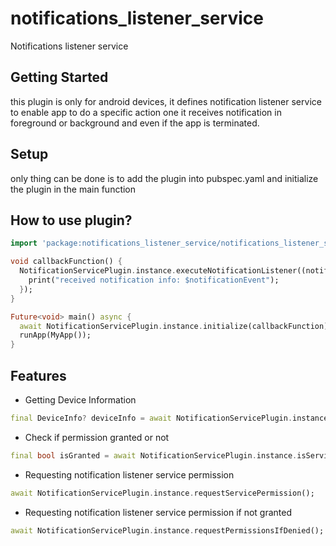 # notifications_listener_service

Notifications listener service

## Getting Started

this plugin is only for android devices, it defines notification listener service to enable app to
do a specific action one it receives notification in foreground or background and even if the app is
terminated.

## Setup

only thing can be done is to add the plugin into pubspec.yaml and initialize the plugin in the main
function

## How to use plugin?

```dart
import 'package:notifications_listener_service/notifications_listener_service.dart';

void callbackFunction() {
  NotificationServicePlugin.instance.executeNotificationListener((notificationEvent) {
    print("received notification info: $notificationEvent");
  });
}

Future<void> main() async {
  await NotificationServicePlugin.instance.initialize(callbackFunction);
  runApp(MyApp());
}
```

## Features

  * Getting Device Information 

  ```dart
  final DeviceInfo? deviceInfo = await NotificationServicePlugin.instance.getDeviceInfo();
  ```
  
  * Check if permission granted or not

  ```dart
  final bool isGranted = await NotificationServicePlugin.instance.isServicePermissionGranted();
  ```
  
  * Requesting notification listener service permission

  ```dart
  await NotificationServicePlugin.instance.requestServicePermission();
  ```
  
  * Requesting notification listener service permission if not granted

  ```dart
  await NotificationServicePlugin.instance.requestPermissionsIfDenied();
  ```

